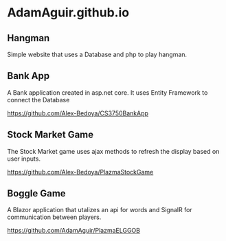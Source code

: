 # AdamAguir.github.io

## Hangman

Simple website that uses a Database and php to play hangman.

## Bank App

A Bank application created in asp.net core. It uses Entity Framework to connect the Database

https://github.com/Alex-Bedoya/CS3750BankApp


## Stock Market Game

The Stock Market game uses ajax methods to refresh the display based on user inputs.

https://github.com/Alex-Bedoya/PlazmaStockGame

## Boggle Game

A Blazor application that utalizes an api for words and SignalR for communication between players.

https://github.com/AdamAguir/PlazmaELGGOB
